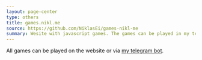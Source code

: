 ```yaml
---
layout: page-center
type: others
title: games.nikl.me
source: https://github.com/NiklasEi/games-nikl-me
summary: Wesite with javascript games. The games can be played in my telegram bot.
---
```


All games can be played on the website or via [my telegram bot](../nikls-awesome-bot).